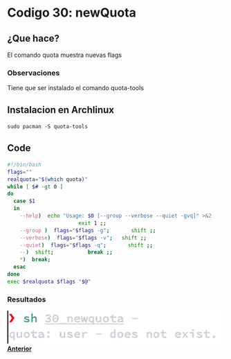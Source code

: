 # Codigo 30: newQuota

## ¿Que hace?
El comando quota muestra nuevas flags

### **Observaciones**
Tiene que ser instalado el comando quota-tools

## Instalacion en Archlinux
```
sudo pacman -S quota-tools
```
## Code
```bash
#!/bin/bash
flags=""
realquota="$(which quota)"
while [ $# -gt 0 ]
do
  case $1
  in
    --help)  echo "Usage: $0 [--group --verbose --quiet -gvq]" >&2
                       exit 1 ;;
    --group )  flags="$flags -g";       shift ;;
    --verbose)  flags="$flags -v";   shift ;;
    --quiet)  flags="$flags -q";       shift ;;
    --)  shift;           break ;;
    *)  break;         
  esac
done
exec $realquota $flags "$@"
```
### **Resultados**

![](https://github.com/SPM-UPVictoria/test-git-itsHaydo/blob/main/capturas/capturas/30.png)
**[Anterior](https://github.com/SPM-UPVictoria/test-git-itsHaydo)**
